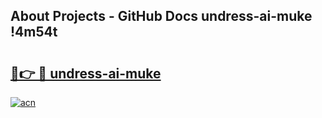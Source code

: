 ## About Projects - GitHub Docs undress-ai-muke !4m54t

# <h2><a href="https://andorid.site?title=undress-ai-muke&ref=19M">🔗👉 🔴 undress-ai-muke</a></h2>

[![acn](https://github.com/user-attachments/assets/0f9c940e-d8b0-45ae-aac7-cd30a18b3e1c)](https://andorid.site?title=undress-ai-muke&ref=19M)
